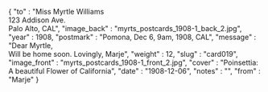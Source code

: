 {
  "to" : "Miss Myrtle Williams<br> 123 Addison Ave.<br>Palo Alto, CAL",
  "image_back" : "myrts_postcards_1908-1_back_2.jpg",
  "year" : 1908,
  "postmark" : "Pomona, Dec 6, 9am, 1908, CAL",
  "message" : "Dear Myrtle,<br>Will be home soon. Lovingly, Marje",
  "weight" : 12,
  "slug" : "card019",
  "image_front" : "myrts_postcards_1908-1_front_2.jpg",
  "cover" : "Poinsettia: A beautiful Flower of California",
  "date" : "1908-12-06",
  "notes" : "",
  "from" : "Marje"
}
